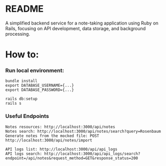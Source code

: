 # README

A simplified backend service for a note-taking application using Ruby
on Rails, focusing on API development, data storage, and background processing.

# How to:
### Run local environment:
```
bundle install
export DATABASE_USERNAME={...}
export DATABASE_PASSWORD={...}

rails db:setup
rails s
```

### Useful Endpoints
```
Notes resources: http://localhost:3000/api/notes
Notes search: http://localhost:3000/api/notes/search?query=Rosenbaum
Generate notes from the mocked file: POST http://localhost:3000/api/notes/import

API logs list: http://localhost:3000/api/api_logs
API logs search: http://localhost:3000/api/api_logs/search?endpoint=/api/notes&request_method=GET&response_status=200

```